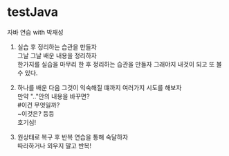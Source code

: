 # testJava
자바 연습 with 박재성


1. 실습 후 정리하는 습관을 만들자<br>
그날 그날 배운 내용을 정리하자 <br>
한가지를 실습을 마무리 한 후 정리하는 습관을 만들자 그래야지 내것이 되고 또 볼 수 있다.<br>

2. 하나를 배운 다음 그것이 익숙해질 떄까지 여러가지 시도를 해보자 <br>
만약 ".."안의 내용을 바꾸면?<br>
#이건 무엇일까?<br>
~이것은? 등등<br>
호기심!<br>

3. 원상태로 복구 후 반복 연습을 통해 숙달하자<br>
따라하거나 외우지 말고 반복!<br>
